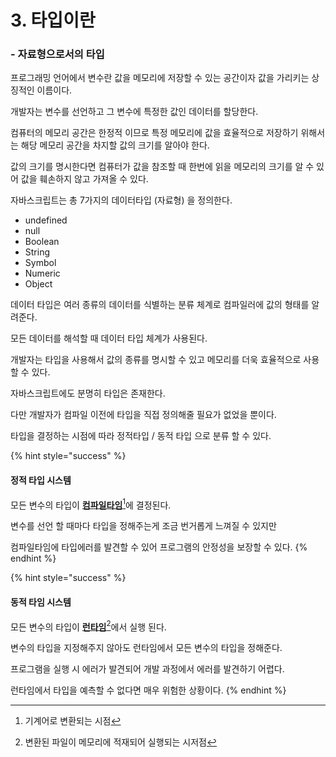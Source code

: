 # 3. 타입이란

### - 자료형으로서의 타입

프로그래밍 언어에서 변수란 값을 메모리에 저장할 수 있는 공간이자 값을 가리키는 상징적인 이름이다.

개발자는 변수를 선언하고 그 변수에 특정한 값인 데이터를 할당한다.

컴퓨터의 메모리 공간은 한정적 이므로 특정 메모리에 값을 효율적으로 저장하기 위해서는 해당 메모리 공간을 차지할 값의 크기를 알아야 한다.

값의 크기를 명시한다면 컴퓨터가 값을 참조할 때 한번에 읽을 메모리의 크기를 알 수 있어 값을 훼손하지 않고 가져올 수 있다.



자바스크립트는 총 7가지의 데이터타입 (자료형) 을 정의한다.

* undefined
* null
* Boolean
* String
* Symbol
* Numeric
* Object



데이터 타입은 여러 종류의 데이터를 식별하는 분류 체계로 컴파일러에 값의 형태를 알려준다.

모든 데이터를 해석할 때 데이터 타입 체계가 사용된다.

개발자는 타입을 사용해서 값의 종류를 명시할 수 있고 메모리를 더욱 효율적으로 사용할 수 있다.



자바스크립트에도 분명히 타입은 존재한다.

다만 개발자가 컴파일 이전에 타입을 직접 정의해줄 필요가 없었을 뿐이다.



타입을 결정하는 시점에 따라 정적타입 / 동적 타입 으로 분류 할 수 있다.

{% hint style="success" %}
#### 정적 타입 시스템

모든 변수의 타입이 [**컴파일타임**](#user-content-fn-1)[^1]에 결정된다.

변수를 선언 할 때마다 타입을 정해주는게 조금 번거롭게 느껴질 수 있지만

컴파일타임에 타입에러를 발견할 수 있어 프로그램의 안정성을 보장할 수 있다.
{% endhint %}



{% hint style="success" %}
#### 동적 타임 시스템

모든 변수의 타입이 [**런타임**](#user-content-fn-2)[^2]에서 실행 된다.

변수의 타입을 지정해주지 않아도 런타임에서 모든 변수의 타입을 정해준다.

프로그램을 실행 시 에러가 발견되어 개발 과정에서 에러를 발견하기 어렵다.

런타임에서 타입을 예측할 수 없다면 매우 위험한 상황이다.
{% endhint %}



[^1]: 기계어로 변환되는 시점

[^2]: 변환된 파일이 메모리에 적재되어 실행되는 시저점
